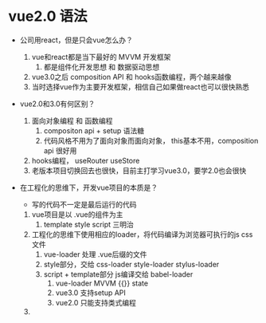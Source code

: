 # vue2.0 语法

- 公司用react，但是只会vue怎么办？
    1. vue和react都是当下最好的 MVVM 开发框架
          1. 都是组件化开发思想 和 数据驱动思想
    2. vue3.0之后 composition API 和 hooks函数编程，两个越来越像
    3. 当时选择vue作为主要开发框架，相信自己如果做react也可以很快熟悉

- vue2.0和3.0有何区别？
    1. 面向对象编程 和 函数编程
          1. compositon api + setup 语法糖
          2. 代码风格不用为了面向对象而面向对象， this基本不用，composition api 很好用
    2. hooks编程， useRouter useStore
    3. 老版本项目切换回去也很快，目前主打学习vue3.0，要学2.0也会很快

- 在工程化的思维下，开发vue项目的本质是？
    - 写的代码不一定是最后运行的代码
    1. vue项目是以 .vue的组件为主
       1. template style script 三明治
    2. 工程化的思维下使用相应的loader，将代码编译为浏览器可执行的js css文件
       1. vue-loader 处理 .vue后缀的文件
       2. style部分，交给 css-loader style-loader stylus-loader
       3. script + template部分  js编译交给 babel-loader
          1. vue-loader  MVVM {{}}  state
          2. vue3.0 支持setup API
          3. vue2.0 只能支持类式编程
    3. 